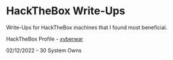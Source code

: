 # HackTheBox Write-Ups

Write-Ups for HackTheBox machines that I found most beneficial.  

HackTheBox Profile - [xyberwar](https://app.hackthebox.com/profile/1197537)  

02/12/2022 - 30 System Owns  
